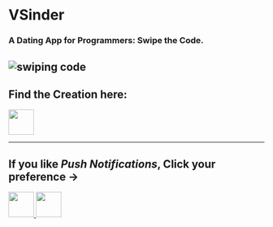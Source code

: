 # VSinder

### A Dating App for Programmers: Swipe the Code.

![swiping code](https://media.giphy.com/media/Vhw2lTXYI6FhGrbE2G/giphy.gif)
----------------------------------------------

## Find the Creation here: 
<a href="https://youtu.be/bfd8RyAJh6c">
  <img src="https://img.icons8.com/ios/2x/youtube-play--v2.gif" height="50px" width="50px"/>
</a>

---------------------------------------------
## If you like *Push Notifications*, Click your preference ->

<a href="https://apps.apple.com/us/app/vsinder/id1542523079?itsct=apps_box&itscg=30200">
  <img src="https://img.icons8.com/ios-filled/2x/ios-logo.png" height="50px" width="50px"/>
</a>

<a href="https://play.google.com/store/apps/details?id=com.benawad.vsinder">
  <img src="https://img.icons8.com/ios-filled/2x/android-os.png" height="50px" width="50px"/>
</a>
